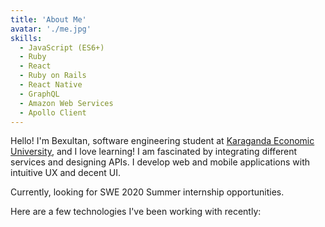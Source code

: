 ```yaml
---
title: 'About Me'
avatar: './me.jpg'
skills:
  - JavaScript (ES6+)
  - Ruby
  - React
  - Ruby on Rails
  - React Native
  - GraphQL
  - Amazon Web Services
  - Apollo Client
---
```


Hello! I'm Bexultan, software engineering student at [Karaganda Economic University](https://www.keu.kz/en/), and I love learning! I am fascinated by integrating different services and designing APIs. I develop web and mobile applications with intuitive UX and decent UI.

Currently, looking for SWE 2020 Summer internship opportunities.

Here are a few technologies I've been working with recently:
